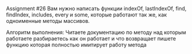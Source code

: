 Assignment #26
Вам нужно написать функции indexOf, lastIndexOf, find, findIndex, includes, every и some, которые работают так же, 
как одноименные методы массивов.

Алгоритм выполнения:
Читаете документацию по методу над которым работаете
разбираетесь как он работает и что возвращает
пишете функцию которая полностью имитирует работу метода